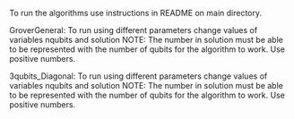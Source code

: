 To run the algorithms use instructions in README on main directory.

GroverGeneral:
To run using different parameters change values of variables nqubits and solution
NOTE: The number in solution must be able to be represented with the number of qubits for the algorithm to work. Use positive numbers.


3qubits_Diagonal:
To run using different parameters change values of variables nqubits and solution
NOTE: The number in solution must be able to be represented with the number of qubits for the algorithm to work. Use positive numbers.
